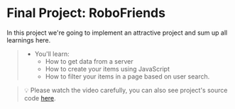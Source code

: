 # Final Project: RoboFriends

In this project we're going to implement an attractive project and sum up all learnings here.

> - You'll learn:
>   - How to get data from a server
>   - How to create your items using JavaScript
>   - How to filter your items in a page based on user search.


> 💡 Please watch the video carefully, you can also see project's source code [here](https://github.com/amirmvahed/front-end-for-back-end-engineers-tasks/tree/main/robofriends).